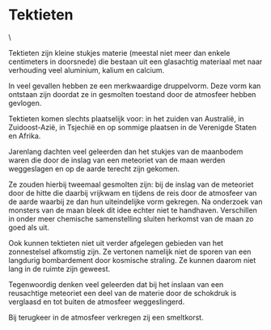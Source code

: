 # Tektieten

\

Tektieten zijn kleine stukjes materie (meestal niet meer dan enkele
centimeters in doorsnede) die bestaan uit een glasachtig materiaal met
naar verhouding veel aluminium, kalium en calcium.

In veel gevallen hebben ze een merkwaardige druppelvorm. Deze vorm kan
ontstaan zijn doordat ze in gesmolten toestand door de atmosfeer hebben
gevlogen.

Tektieten komen slechts plaatselijk voor: in het zuiden van Australië,
in Zuidoost-Azië, in Tsjechië en op sommige plaatsen in de Verenigde
Staten en Afrika.

Jarenlang dachten veel geleerden dan het stukjes van de maanbodem waren
die door de inslag van een meteoriet van de maan werden weggeslagen en
op de aarde terecht zijn gekomen.

Ze zouden hierbij tweemaal gesmolten zijn: bij de inslag van de
meteoriet door de hitte die daarbij vrijkwam en tijdens de reis door de
atmosfeer van de aarde waarbij ze dan hun uiteindelijke vorm gekregen.
Na onderzoek van monsters van de maan bleek dit idee echter niet te
handhaven. Verschillen in onder meer chemische samenstelling sluiten
herkomst van de maan zo goed als uit.

Ook kunnen tektieten niet uit verder afgelegen gebieden van het
zonnestelsel afkomstig zijn. Ze vertonen namelijk niet de sporen van een
langdurig bombardement door kosmische straling. Ze kunnen daarom niet
lang in de ruimte zijn geweest.

Tegenwoordig denken veel geleerden dat bij het inslaan van een
reusachtige meteoriet een deel van de materie door de schokdruk is
verglaasd en tot buiten de atmosfeer weggeslingerd.

Bij terugkeer in de atmosfeer verkregen zij een smeltkorst.
